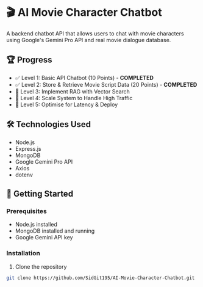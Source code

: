 # 🎬 AI Movie Character Chatbot

A backend chatbot API that allows users to chat with movie characters using Google's Gemini Pro API and real movie dialogue database.

## 🏆 Progress
- ✅ Level 1: Basic API Chatbot (10 Points) - **COMPLETED**
- ✅ Level 2: Store & Retrieve Movie Script Data (20 Points) - **COMPLETED**
- 📝 Level 3: Implement RAG with Vector Search
- 📝 Level 4: Scale System to Handle High Traffic
- 📝 Level 5: Optimise for Latency & Deploy

## 🛠️ Technologies Used
- Node.js
- Express.js
- MongoDB
- Google Gemini Pro API
- Axios
- dotenv

## 🚀 Getting Started

### Prerequisites
- Node.js installed
- MongoDB installed and running
- Google Gemini API key

### Installation
1. Clone the repository
```bash
git clone https://github.com/SidGit195/AI-Movie-Character-Chatbot.git